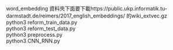 word_embedding 資料夾下面要下載https://public.ukp.informatik.tu-darmstadt.de/reimers/2017_english_embeddings/
的wiki_extvec.gz<br>
python3 reform_train_data.py<br>
python3 reform_test_data.py<br>
python3 preprocess.py<br>
python3 CNN_RNN.py<br>
